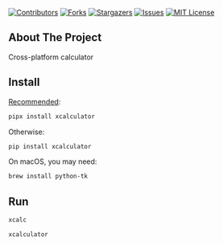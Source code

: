 [![Contributors][contributors-shield]][contributors-url]
[![Forks][forks-shield]][forks-url]
[![Stargazers][stars-shield]][stars-url]
[![Issues][issues-shield]][issues-url]
[![MIT License][license-shield]][license-url]



## About The Project

Cross-platform calculator



## Install

[Recommended](https://peps.python.org/pep-0668/):

```sh
pipx install xcalculator
```

Otherwise:

```sh
pip install xcalculator
```

On macOS, you may need:

```sh
brew install python-tk
```



## Run

```sh
xcalc
```

```sh
xcalculator
```



[contributors-shield]: https://img.shields.io/github/contributors/jacob-thompson/xcalculator.svg?style=flat
[contributors-url]: https://github.com/jacob-thompson/xcalculator/graphs/contributors
[forks-shield]: https://img.shields.io/github/forks/jacob-thompson/xcalculator.svg?style=flat
[forks-url]: https://github.com/jacob-thompson/xcalculator/network/members
[stars-shield]: https://img.shields.io/github/stars/jacob-thompson/xcalculator.svg?style=flat
[stars-url]: https://github.com/jacob-thompson/xcalculator/stargazers
[issues-shield]: https://img.shields.io/github/issues/jacob-thompson/xcalculator.svg?style=flat
[issues-url]: https://github.com/jacob-thompson/xcalculator/issues
[license-shield]: https://img.shields.io/github/license/jacob-thompson/xcalculator.svg?style=flat
[license-url]: https://github.com/jacob-thompson/xcalculator/blob/main/LICENSE